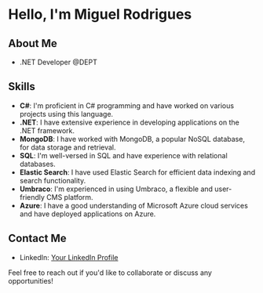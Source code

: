 # Hello, I'm Miguel Rodrigues

## About Me
- .NET Developer @DEPT

## Skills

- **C#**: I'm proficient in C# programming and have worked on various projects using this language.
- **.NET**: I have extensive experience in developing applications on the .NET framework.
- **MongoDB**: I have worked with MongoDB, a popular NoSQL database, for data storage and retrieval.
- **SQL**: I'm well-versed in SQL and have experience with relational databases.
- **Elastic Search**: I have used Elastic Search for efficient data indexing and search functionality.
- **Umbraco**: I'm experienced in using Umbraco, a flexible and user-friendly CMS platform.
- **Azure**: I have a good understanding of Microsoft Azure cloud services and have deployed applications on Azure.
  
## Contact Me
- LinkedIn: [Your LinkedIn Profile](https://www.linkedin.com/in/yourprofile)

Feel free to reach out if you'd like to collaborate or discuss any opportunities!
